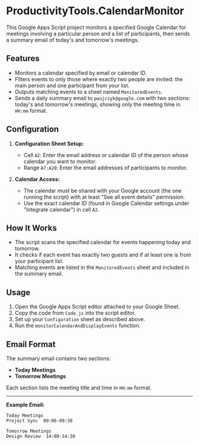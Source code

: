 # ProductivityTools.CalendarMonitor

This Google Apps Script project monitors a specified Google Calendar for meetings involving a particular person and a list of participants, then sends a summary email of today's and tomorrow's meetings.

## Features

- Monitors a calendar specified by email or calendar ID.
- Filters events to only those where exactly two people are invited: the main person and one participant from your list.
- Outputs matching events to a sheet named `MonitoredEvents`.
- Sends a daily summary email to `pwujczyk@google.com` with two sections: today's and tomorrow's meetings, showing only the meeting time in `HH:mm` format.

## Configuration

1. **Configuration Sheet Setup:**
   - Cell `A2`: Enter the email address or calendar ID of the person whose calendar you want to monitor.
   - Range `A7:A20`: Enter the email addresses of participants to monitor.

2. **Calendar Access:**
   - The calendar must be shared with your Google account (the one running the script) with at least "See all event details" permission.
   - Use the exact calendar ID (found in Google Calendar settings under "Integrate calendar") in cell `A2`.

## How It Works

- The script scans the specified calendar for events happening today and tomorrow.
- It checks if each event has exactly two guests and if at least one is from your participant list.
- Matching events are listed in the `MonitoredEvents` sheet and included in the summary email.

## Usage

1. Open the Google Apps Script editor attached to your Google Sheet.
2. Copy the code from `Code.js` into the script editor.
3. Set up your `Configuration` sheet as described above.
4. Run the `monitorCalendarAndDisplayEvents` function.

## Email Format

The summary email contains two sections:

- **Today Meetings**
- **Tomorrow Meetings**

Each section lists the meeting title and time in `HH:mm` format.

---

**Example Email:**

```
Today Meetings
Project Sync  09:00-09:30

Tomorrow Meetings
Design Review  14:00-14:30
```

